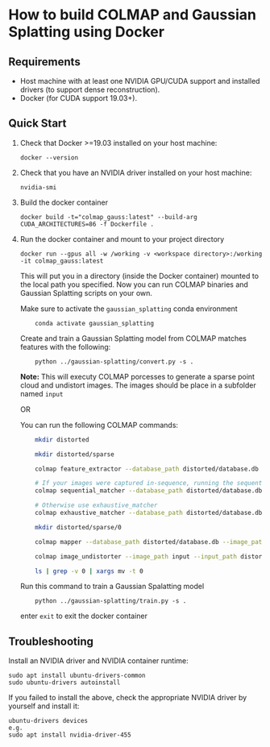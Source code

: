 # How to build COLMAP and Gaussian Splatting using Docker

## Requirements

- Host machine with at least one NVIDIA GPU/CUDA support and installed drivers
  (to support dense reconstruction).
- Docker (for CUDA support 19.03+).

## Quick Start

1. Check that Docker >=19.03 installed on your host machine:

    ```
    docker --version
    ```

2. Check that you have an NVIDIA driver installed on your host machine:

    ```
    nvidia-smi
    ```

<!-- 3. Setup the nvidia-toolkit on your host machine:

    For Ubuntu host machines: `./setup-ubuntu.sh`

    For CentOS host machines: `./setup-centos.sh`

      *Find these in the COLMMAP repo** -->

3. Build the docker container

    ```
    docker build -t="colmap_gauss:latest" --build-arg CUDA_ARCHITECTURES=86 -f Dockerfile .
    ```

4. Run the docker container and mount to your project directory

    ```
    docker run --gpus all -w /working -v <workspace directory>:/working -it colmap_gauss:latest
    ```

    This will put you in a directory (inside the Docker container) mounted to
    the local path you specified. Now you can run COLMAP binaries and Gaussian Splatting scripts on your own.

    Make sure to activate the `gaussian_splatting` conda environment

    ```
        conda activate gaussian_splatting
    ```

    Create and train a Gaussian Splatting model from COLMAP matches features with the following:

    ```
        python ../gaussian-splatting/convert.py -s .
    ```
    **Note:** This will executy COLMAP porcesses to generate a sparse point cloud and undistort images. The images should be place in a subfolder named `input`

    OR 

    You can run the following COLMAP commands:

    ```bash
        mkdir distorted

        mkdir distorted/sparse

        colmap feature_extractor --database_path distorted/database.db --image_path input --ImageReader.single_camera 1 --ImageReader.camera_model PINHOLE --SiftExtraction.use_gpu 1

        # If your images were captured in-sequence, running the sequential_matcher will save you time
        colmap sequential_matcher --database_path distorted/database.db --SiftMatching.use_gpu 1

        # Otherwise use exhaustive_matcher
        colmap exhaustive_matcher --database_path distorted/database.db --SiftMatching.use_gpu 1

        mkdir distorted/sparse/0

        colmap mapper --database_path distorted/database.db --image_path input --output_path distorted/sparse --Mapper.ba_global_function_tolerance=0.000001

        colmap image_undistorter --image_path input --input_path distorted/sparse/0 --output_path . --output_type COLMAP

        ls | grep -v 0 | xargs mv -t 0
    ```

    Run this command to train a Gaussian Spalatting model

    ```
        python ../gaussian-splatting/train.py -s .
    ```

    enter `exit` to exit the docker container


## Troubleshooting

Install an NVIDIA driver and NVIDIA container runtime:

```
sudo apt install ubuntu-drivers-common
sudo ubuntu-drivers autoinstall
```

If you failed to install the above, check the appropriate NVIDIA driver by yourself and install it:

```
ubuntu-drivers devices
e.g.
sudo apt install nvidia-driver-455
```
